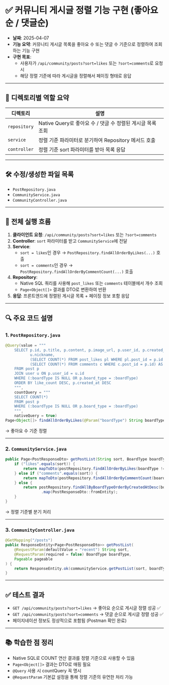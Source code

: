 # ✅ 커뮤니티 게시글 정렬 기능 구현 (좋아요순 / 댓글순)

- **날짜**: 2025-04-07
- **기능 요약**: 커뮤니티 게시글 목록을 좋아요 수 또는 댓글 수 기준으로 정렬하여 조회하는 기능 구현
- **구현 목표**: 
  - 사용자가 `/api/community/posts?sort=likes` 또는 `?sort=comments`로 요청 시
  - 해당 정렬 기준에 따라 게시글을 정렬해서 페이징 형태로 응답
---

## 📁 디렉토리별 역할 요약

| 디렉토리 | 설명 |
|----------|------|
| `repository` | Native Query로 좋아요 수 / 댓글 수 정렬된 게시글 목록 조회 |
| `service` | 정렬 기준 파라미터로 분기하여 Repository 메서드 호출 |
| `controller` | 정렬 기준 sort 파라미터를 받아 목록 응답 |

---

## 🛠 수정/생성한 파일 목록

- `PostRepository.java`
- `CommunityService.java`
- `CommunityController.java`

---

## 🔄 전체 실행 흐름

1. **클라이언트 요청**: `/api/community/posts?sort=likes` 또는 `?sort=comments`
2. **Controller**: `sort` 파라미터를 받고 `CommunityService`에 전달
3. **Service**:
   - `sort = likes`인 경우 → `PostRepository.findAllOrderByLikes(...)` 호출
   - `sort = comments`인 경우 → `PostRepository.findAllOrderByCommentCount(...)` 호출
4. **Repository**:
   - Native SQL 쿼리를 사용해 `post_likes` 또는 `comments` 테이블에서 개수 조회
   - `Page<Object[]>` 결과를 DTO로 변환하여 반환
5. **응답**: 프론트엔드에 정렬된 게시글 목록 + 페이징 정보 포함 응답

---

## 🔍 주요 코드 설명

### 1. `PostRepository.java`

```java
@Query(value = """
    SELECT p.id, p.title, p.content, p.image_url, p.user_id, p.created_at,
           u.nickname,
           (SELECT COUNT(*) FROM post_likes pl WHERE pl.post_id = p.id AND pl.status = 'LIKE') AS like_count,
           (SELECT COUNT(*) FROM comments c WHERE c.post_id = p.id) AS comment_count
    FROM post p
    JOIN user u ON p.user_id = u.id
    WHERE (:boardType IS NULL OR p.board_type = :boardType)
    ORDER BY like_count DESC, p.created_at DESC
    """,
    countQuery = """
    SELECT COUNT(*)
    FROM post p
    WHERE (:boardType IS NULL OR p.board_type = :boardType)
    """,
    nativeQuery = true)
Page<Object[]> findAllOrderByLikes(@Param("boardType") String boardType, Pageable pageable);
```

→ 좋아요 수 기준 정렬

---

### 2. `CommunityService.java`

```java
public Page<PostResponseDto> getPostList(String sort, BoardType boardType, Pageable pageable) {
    if ("likes".equals(sort)) {
        return mapToDto(postRepository.findAllOrderByLikes(boardType != null ? boardType.name() : null, pageable));
    } else if ("comments".equals(sort)) {
        return mapToDto(postRepository.findAllOrderByCommentCount(boardType != null ? boardType.name() : null, pageable));
    } else {
        return postRepository.findAllByBoardTypeOrderByCreatedAtDesc(boardType, pageable)
                .map(PostResponseDto::fromEntity);
    }
}
```

→ 정렬 기준별 분기 처리

---

### 3. `CommunityController.java`

```java
@GetMapping("/posts")
public ResponseEntity<Page<PostResponseDto>> getPostList(
    @RequestParam(defaultValue = "recent") String sort,
    @RequestParam(required = false) BoardType boardType,
    Pageable pageable
) {
    return ResponseEntity.ok(communityService.getPostList(sort, boardType, pageable));
}
```

---

## ✅ 테스트 결과

- `GET /api/community/posts?sort=likes` → 좋아요 순으로 게시글 정렬 성공 ✅
- `GET /api/community/posts?sort=comments` → 댓글 순으로 게시글 정렬 성공 ✅
- 페이지네이션 정보도 정상적으로 포함됨 (Postman 확인 완료)

---

## 📚 학습한 점 정리

- Native SQL로 COUNT 연산 결과를 정렬 기준으로 사용할 수 있음
- `Page<Object[]>` 결과는 DTO로 매핑 필요
- `@Query` 사용 시 countQuery 꼭 명시
- `@RequestParam` 기본값 설정을 통해 정렬 기준의 유연한 처리 가능